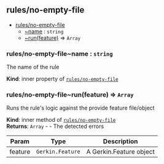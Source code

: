 <a name="module_rules/no-empty-file"></a>

## rules/no-empty-file

* [rules/no-empty-file](#module_rules/no-empty-file)
    * [~name](#module_rules/no-empty-file..name) : <code>string</code>
    * [~run(feature)](#module_rules/no-empty-file..run) ⇒ <code>Array</code>

<a name="module_rules/no-empty-file..name"></a>

### rules/no-empty-file~name : <code>string</code>
The name of the rule

**Kind**: inner property of [<code>rules/no-empty-file</code>](#module_rules/no-empty-file)  
<a name="module_rules/no-empty-file..run"></a>

### rules/no-empty-file~run(feature) ⇒ <code>Array</code>
Runs the rule's logic against the provide feature file/object

**Kind**: inner method of [<code>rules/no-empty-file</code>](#module_rules/no-empty-file)  
**Returns**: <code>Array</code> - - The detected errors  

| Param | Type | Description |
| --- | --- | --- |
| feature | <code>Gerkin.Feature</code> | A Gerkin.Feature object |

